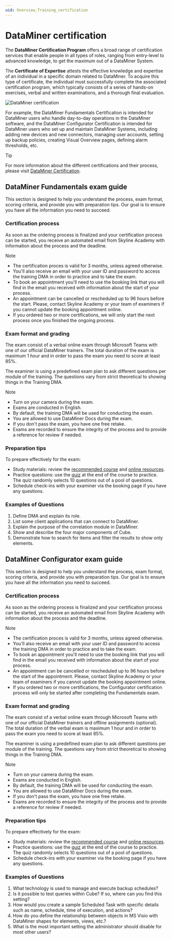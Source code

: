 ```yaml
---
uid: Overview_Training_certification
---
```


# DataMiner certification

The **DataMiner Certification Program** offers a broad range of certification services that enable people in all types of roles, ranging from entry-level to advanced knowledge, to get the maximum out of a DataMiner System.

The **Certificate of Expertise** attests the effective knowledge and expertise of an individual in a specific domain related to DataMiner. To acquire this type of certificate, the individual must successfully complete the associated certification program, which typically consists of a series of hands-on exercises, verbal and written examinations, and a thorough final evaluation.

![DataMiner certification](~/dataminer-overview/images/DataMiner_Certification.png)

For example, the DataMiner Fundamentals Certification is intended for DataMiner users who handle day-to-day operations in the DataMiner software, and the DataMiner Configurator Certification is intended for DataMiner users who set up and maintain DataMiner Systems, including adding new devices and new connectors, managing user accounts, setting up backup policies, creating Visual Overview pages, defining alarm thresholds, etc.

> [!TIP]
> For more information about the different certifications and their process, please visit [DataMiner Certification](https://community.dataminer.services/learning/certification/).

## DataMiner Fundamentals exam guide
This section is designed to help you understand the process, exam format, scoring criteria, and provide you with preparation tips. Our goal is to ensure you have all the information you need to succeed. 

### Certification process 
As soon as the ordering process is finalized and your certification process can be started, you receive an automated email from Skyline Academy with information about the process and the deadline. 

> [!NOTE]
> - The certification proces is valid for 3 months, unless agreed otherwise.
> - You'll also receive an email with your user ID and password to access the training DMA in order to practice and to take the exam.
> - To book an appointment you'll need to use the booking link that you will find in the email you received with information about the start of your process.
> - An appointment can be cancelled or rescheduled up to 96 hours before the start. Please, contact Skyline Academy or your team of examiners if you cannot update the booking appointment online.
> - If you ordered two or more certifications, we will only start the next process once you finished the ongoing process.

### Exam format and grading
The exam consist of a verbal online exam through Microsoft Teams with one of our official DataMiner trainers. The total duration of the exam is maximum 1 hour and in order to pass the exam you need to score at least 85%.

The examiner is using a predefined exam plan to ask different questions per module of the training. The questions vary from strict theoretical to showing things in the Training DMA. 

> [!NOTE]
> - Turn on your camera during the exam.
> - Exams are conducted in English.
> - By default, the training DMA will be used for conducting the exam.
> - You are allowed to use DataMiner Docs during the exam.
> - If you don't pass the exam, you have one free retake.
> - Exams are recorded to ensure the integrity of the process and to provide a reference for review if needed.

### Preparation tips
To prepare effectively for the exam:
- Study materials: review the [recommended course](https://community.dataminer.services/courses/dataminer-operator/) and [online resources](https://docs.dataminer.services/).
- Practice questions: use the [quiz](https://community.dataminer.services/courses/dataminer-operator/quizzes/dataminer-operator-quiz/) at the end of the course to practice. The quiz randomly selects 10 questions out of a pool of questions.
- Schedule check-ins with your examiner via the booking page if you have any questions.

### Examples of Questions
1. Define DMA and explain its role.
2. List some client applications that can connect to DataMiner.
3. Explain the purpose of the correlation module in DataMiner.
4. Show and describe the four major components of Cube.
5. Demonstrate how to search for items and filter the results to show only elements.

## DataMiner Configurator exam guide
This section is designed to help you understand the process, exam format, scoring criteria, and provide you with preparation tips. Our goal is to ensure you have all the information you need to succeed. 

### Certification process 
As soon as the ordering process is finalized and your certification process can be started, you receive an automated email from Skyline Academy with information about the process and the deadline. 

> [!NOTE]
> - The certification proces is valid for 3 months, unless agreed otherwise.
> - You'll also receive an email with your user ID and password to access the training DMA in order to practice and to take the exam.
> - To book an appointment you'll need to use the booking link that you will find in the email you received with information about the start of your process.
> - An appointment can be cancelled or rescheduled up to 96 hours before the start of the appointment. Please, contact Skyline Academy or your team of examiners if you cannot update the booking appointment online.
> - If you ordered two or more certifications, the Configurator certification process will only be started after completing the Fundamentals exam.

### Exam format and grading
The exam consist of a verbal online exam through Microsoft Teams with one of our official DataMiner trainers and offline assignments (optional). The total duration of the verbal exam is maximum 1 hour and in order to pass the exam you need to score at least 85%.

The examiner is using a predefined exam plan to ask different questions per module of the training. The questions vary from strict theoretical to showing things in the Training DMA. 

> [!NOTE]
> - Turn on your camera during the exam.
> - Exams are conducted in English.
> - By default, the training DMA will be used for conducting the exam.
> - You are allowed to use DataMiner Docs during the exam.
> - If you don't pass the exam, you have one free retake.
> - Exams are recorded to ensure the integrity of the process and to provide a reference for review if needed.

### Preparation tips
To prepare effectively for the exam:
- Study materials: review the [recommended course](https://community.dataminer.services/courses/dataminer-administrator/) and [online resources](https://docs.dataminer.services/).
- Practice questions: use the [quiz](https://community.dataminer.services/courses/dataminer-administrator/quizzes/dataminer-administrator/) at the end of the course to practice. The quiz randomly selects 10 questions out of a pool of questions.
- Schedule check-ins with your examiner via the booking page if you have any questions.

### Examples of Questions
1. What technology is used to manage and execute backup schedules?
2. Is it possible to test queries within Cube? If so, where can you find this setting?
3. How would you create a sample Scheduled Task with specific details such as name, schedule, time of execution, and actions?
4. How do you define the relationship between objects in MS Visio with DataMiner shapes for elements, views, etc.?
5. What is the most important setting the administrator should disable for most other users?			

